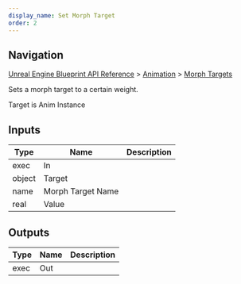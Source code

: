 ```yaml
---
display_name: Set Morph Target
order: 2
---
```

## Navigation

[Unreal Engine Blueprint API Reference](https://dev.epicgames.com/documentation/en-us/unreal-engine/BlueprintAPI) > [Animation](https://dev.epicgames.com/documentation/en-us/unreal-engine/BlueprintAPI/Animation) > [Morph Targets](https://dev.epicgames.com/documentation/en-us/unreal-engine/BlueprintAPI/Animation/MorphTargets)

Sets a morph target to a certain weight.

Target is Anim Instance

## Inputs

| Type | Name | Description |
| --- | --- | --- |
| exec | In |  |
| object | Target |  |
| name | Morph Target Name |  |
| real | Value |  |

## Outputs

| Type | Name | Description |
| --- | --- | --- |
| exec | Out |  |
